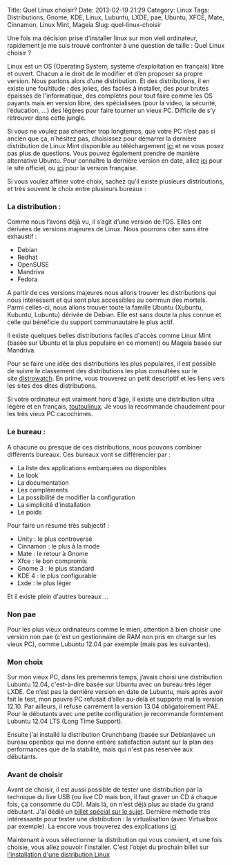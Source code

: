 Title: Quel Linux choisir?
Date: 2013-02-19 21:29
Category: Linux
Tags: Distributions, Gnome, KDE, Linux, Lubuntu, LXDE, pae, Ubuntu, XFCE, Mate, Cinnamon, Linux Mint, Mageia
Slug: quel-linux-choisir

Une fois ma décision prise d’installer linux sur mon vieil ordinateur, rapidement je me suis trouvé confronter à une question de taille : Quel Linux choisir ?

Linux est un OS (Operating System, système d’exploitation en français) libre et ouvert. Chacun a le droit de le modifier et d’en proposer sa propre version. Nous parlons alors d’une distribution. Et des distributions, il en existe une foultitude : des jolies, des faciles à installer, des pour brutes épaisses de l'informatique, des complètes pour tout faire comme les OS payants mais en version libre, des spécialisées (pour la video, la sécurité, l’éducation, …) des légères pour faire tourner un vieux PC. Difficile de s’y retrouver dans cette jungle.

Si vous ne voulez pas chercher trop longtemps, que votre PC n’est pas si ancien que ça, n’hésitez pas, choisissez pour démarrer la dernière distribution de Linux Mint disponible au téléchargement [ici](http://www.linuxmint.com/download.php "Linux Mint") et ne vous posez pas plus de questions. Vous pouvez  également prendre de manière alternative Ubuntu. Pour connaître la dernière version en date, allez [ici](http://www.ubuntu.com/download/desktop "site officiel Ubuntu") pour le site officiel, ou [ici](http://ubuntu-fr.org/ "Ubuntu en français") pour la version française.

Si vous voulez affiner votre choix, sachez qu’il existe plusieurs distributions, et très souvent le choix entre plusieurs bureaux :


### La distribution :

Comme nous l’avons déjà vu, il s’agit d’une version de l’OS. Elles ont dérivées de versions majeures de Linux. Nous pourrons citer sans être exhaustif :

- Debian
- Redhat
- OpenSUSE
- Mandriva
- Fedora

A partir de ces versions majeures nous allons trouver les distributions qui nous intéressent et qui sont plus accessibles au commun des mortels. Parmi celles-ci, nous allons trouver toute la famille Ubuntu (Xubuntu, Kubuntu, Lubuntu) dérivée de Debian. Elle est sans doute la plus connue et celle qui bénéficie du support communautaire le plus actif. 

Il existe quelques belles distributions faciles d'accès comme Linux Mint (basée sur Ubuntu et la plus populaire en ce moment) ou Mageia basée sur Mandriva.

Pour se faire une idée des distributions les plus populaires, il est possible de suivre le classement des distributions les plus consultées sur le site [distrowatch](http://distrowatch.com/ "distrowatch"). En prime, vous trouverez un petit descriptif et les liens vers les sites des dites distributions.

Si votre ordinateur est vraiment hors d'âge, il existe une distribution ultra légère et en français, [toutoulinux](http://toutoulinux.free.fr/"). Je vous la recommande chaudement pour les très vieux PC cacochimes.


### Le bureau :

A chacune ou presque de ces distributions, nous pouvons combiner différents bureaux. Ces bureaux vont se différencier par :

- La liste des applications embarquées ou disponibles
- Le look
- La documentation
- Les compléments
- La possibilité de modifier la configuration
- La simplicité d’installation
- Le poids

Pour faire un résumé très subjectif :

- Unity : le plus controversé
- Cinnamon : le plus à la mode
- Mate : le retour à Gnome
- Xfce : le bon compromis
- Gnome 3 : le plus standard
- KDE 4 : le plus configurable
- Lxde : le plus léger

Et il existe plein d'autres bureaux ...


### Non pae

Pour les plus vieux ordinateurs comme le mien, attention à bien choisir une version non pae (c'est un gestionnaire de RAM non pris en charge sur les vieux PC), comme Lubuntu 12.04 par exemple (mais pas les suivantes).

### Mon choix

Sur mon vieux PC, dans les prememris temps, j’avais choisi une distribution Lubuntu 12.04, c'est-à-dire basée sur Ubuntu avec un bureau très léger LXDE. Ce n’est pas la dernière version en date de Lubuntu, mais après avoir fait le test, mon pauvre PC refusait d’aller au-delà et supporte mal la version 12.10. Par ailleurs, il refuse carrément la version 13.04 obligatoirement PAE. Pour le débutants avec une petite configuration je recommande formtement Lubuntu 12.04 LTS (Long Time Support).

Ensuite j'ai installé la distribution Crunchbang (basée sur Debian)avec un bureau openbox qui me donne entière satisfaction autant sur la plan des performances que de la stabilité, mais qui n'est pas réservée aux débutants.

### Avant de choisir

Avant de choisir, il est aussi possible de tester une distribution par la technique du live USB (ou live CD mais bon, il faut graver un CD à chaque fois, ça consomme du CD). Mais là, on n'est déjà plus au stade du grand débutant. J'ai dédié un [billet spécial sur le sujet]({filename}/fabriquer-une-cle-live-usb-depuis-nimporte-quelle-distribution-linux.markdown "Fabriquer une clé live USB depuis n'importe quelle distribution Linux"). Dernière méthode très intéressante pour tester une distribution : la virtualisation (avec Virtualbox par exemple). La encore vous trouverez des explications [ici]({filename}/virtualiser-mageia-2-sur-os-x-mountain-lion-avec-virtualbox.markdown "Virtualisation")

Maintenant à vous sélectionner la distribution qui vous convient, et une fois choisie, vous allez pouvoir l'installer. C'est l'objet du prochain billet sur [l'installation d'une distribution Linux]({filename}/comment-installer-lubuntu-12-dot-04.markdown "Comment installer Lubuntu 12.04")
